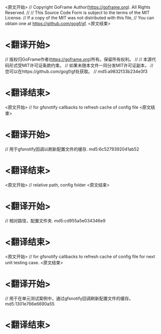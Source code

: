 
<原文开始>
// Copyright GoFrame Author(https://goframe.org). All Rights Reserved.
//
// This Source Code Form is subject to the terms of the MIT License.
// If a copy of the MIT was not distributed with this file,
// You can obtain one at https://github.com/gogf/gf.
<原文结束>

# <翻译开始>
// 版权归GoFrame作者(https://goframe.org)所有。保留所有权利。
//
// 本源代码形式受MIT许可证条款约束。
// 如果未随本文件一同分发MIT许可证副本，
// 您可以在https://github.com/gogf/gf处获取。
// md5:a9832f33b234e3f3
# <翻译结束>


<原文开始>
// for gfsnotify callbacks to refresh cache of config file
<原文结束>

# <翻译开始>
// 用于gfsnotify回调以刷新配置文件的缓存. md5:6c5279392041ab52
# <翻译结束>


<原文开始>
// relative path, config folder
<原文结束>

# <翻译开始>
// 相对路径，配置文件夹. md5:cd955a5e034346e9
# <翻译结束>


<原文开始>
// for gfsnotify callbacks to refresh cache of config file for next unit testing case.
<原文结束>

# <翻译开始>
// 用于在单元测试案例中，通过gfsnotify回调刷新配置文件的缓存。 md5:1301e766e6690a55
# <翻译结束>

